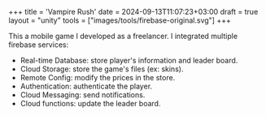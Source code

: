 +++
title = 'Vampire Rush'
date = 2024-09-13T11:07:23+03:00
draft = true
layout = "unity"
tools = ["images/tools/firebase-original.svg"]
+++

This a mobile game I developed as a freelancer.
I integrated multiple firebase services:

- Real-time Database: store player's information and leader board.
- Cloud Storage: store the game's files (ex: skins).
- Remote Config: modify the prices in the store.
- Authentication: authenticate the player.
- Cloud Messaging: send notifications.
- Cloud functions: update the leader board.
